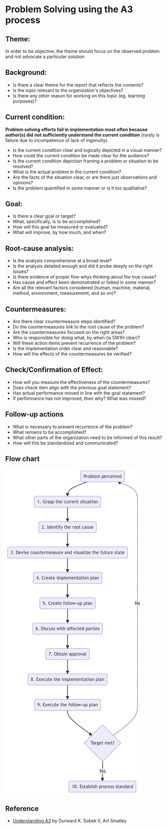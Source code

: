 # Problem Solving using the A3 process

## Theme:

In order to be objective, the theme should focus on the observed problem and not advocate a particular solution

## Background:

- Is there a clear theme for the report that reflects the contents?
- Is the topic relevant to the organization's objectives?
- Is there any other reason for working on this topic (eg. learning purposes)?

## Current condition:

**Problem solving efforts fail in implementation most often because author(s) did not sufficiently understand the current condition** (rarely is failure due to incompetence of lack of ingenuity).

- Is the current condition clear and logically depicted in a visual manner?
- How could the current condition be made clear for the audience?
- Is the current condition depiction framing a problem or situation to be resolved?
- What is the actual problem in the current condition?
- Are the facts of the situation clear, or are there just observations and opinions?
- Is the problem quantified in some manner or is it too qualitative?

## Goal:

- Is there a clear goal or target?
- What, specifically, is to be accomplished?
- How will this goal be measured or evaluated?
- What will improve, by how much, and when?

## Root-cause analysis:

- Is the analysis comprehensive at a broad level?
- Is the analysis detailed enough and did it probe deeply on the right issues?
- Is there evidence of proper five-whys thinking about the true cause?
- Has cause and effect been demonstrated or linked in some manner?
- Are all the relevant factors considered (human, machine, material, method, environment, measurement, and so on)?

## Countermeasures:

- Are there clear countermeasure steps identified?
- Do the countermeasures link to the root cause of the problem?
- Are the countermeasures focused on the right areas?
- Who is responsible for doing what, by when (is 5W1H clear)?
- Will these action items prevent recurrence of the problem?
- Is the implementation order clear and reasonable?
- How will the effects of the countermeasures be verified?

## Check/Confirmation of Effect:

- How will you measure the effectiveness of the countermeasures?
- Does check item align with the previous goal statement?
- Has actual performance moved in line with the goal statement?
- If performance has not improved, then why? What was missed?

## Follow-up actions
- What is necessary to prevent recurrence of the problem?
- What remains to be accomplished?
- What other parts of the organization need to be informed of this result?
- How will this be standardized and communicated?

## Flow chart

![A3_Process](img/A3_process.jpeg)

## Reference

- [Understanding A3](https://www.goodreads.com/en/book/show/2614576-understanding-a3-thinking) by Durward K. Sobek II, Art Smalley
